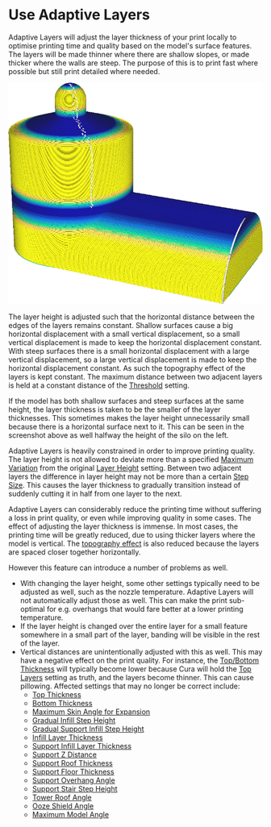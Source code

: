 Use Adaptive Layers
====
Adaptive Layers will adjust the layer thickness of your print locally to optimise printing time and quality based on the model's surface features. The layers will be made thinner where there are shallow slopes, or made thicker where the walls are steep. The purpose of this is to print fast where possible but still print detailed where needed.


![With the "layer thickness" colour scheme, you can see it colour thinner layers blue and thicker layers yellow](images/adaptive_layer_height_enabled.png)

The layer height is adjusted such that the horizontal distance between the edges of the layers remains constant. Shallow surfaces cause a big horizontal displacement with a small vertical displacement, so a small vertical displacement is made to keep the horizontal displacement constant. With steep surfaces there is a small horizontal displacement with a large vertical displacement, so a large vertical displacement is made to keep the horizontal displacement constant. As such the topography effect of the layers is kept constant. The maximum distance between two adjacent layers is held at a constant distance of the [Threshold](adaptive_layer_height_threshold.md) setting.

If the model has both shallow surfaces and steep surfaces at the same height, the layer thickness is taken to be the smaller of the layer thicknesses. This sometimes makes the layer height unnecessarily small because there is a horizontal surface next to it. This can be seen in the screenshot above as well halfway the height of the silo on the left.

Adaptive Layers is heavily constrained in order to improve printing quality. The layer height is not allowed to deviate more than a specified [Maximum Variation](adaptive_layer_height_variation.md) from the original [Layer Height](layer_height.md) setting. Between two adjacent layers the difference in layer height may not be more than a certain [Step Size](adaptive_layer_height_variation_step.md). This causes the layer thickness to gradually transition instead of suddenly cutting it in half from one layer to the next.

Adaptive Layers can considerably reduce the printing time without suffering a loss in print quality, or even while improving quality in some cases. The effect of adjusting the layer thickness is immense. In most cases, the printing time will be greatly reduced, due to using thicker layers where the model is vertical. The [topography effect](../troubleshooting/topography.md) is also reduced because the layers are spaced closer together horizontally.

However this feature can introduce a number of problems as well.
* With changing the layer height, some other settings typically need to be adjusted as well, such as the nozzle temperature. Adaptive Layers will not automatically adjust those as well. This can make the print sub-optimal for e.g. overhangs that would fare better at a lower printing temperature.
* If the layer height is changed over the entire layer for a small feature somewhere in a small part of the layer, banding will be visible in the rest of the layer.
* Vertical distances are unintentionally adjusted with this as well. This may have a negative effect on the print quality. For instance, the [Top/Bottom Thickness](top_bottom_thickness.md) will typically become lower because Cura will hold the [Top Layers](top_layers.md) setting as truth, and the layers become thinner. This can cause pillowing. Affected settings that may no longer be correct include:
  * [Top Thickness](top_thickness.md)
  * [Bottom Thickness](bottom_thickness.md)
  * [Maximum Skin Angle for Expansion](max_skin_angle_for_expansion.md)
  * [Gradual Infill Step Height](gradual_infill_step_height.md)
  * [Gradual Support Infill Step Height](gradual_support_infill_step_height.md)
  * [Infill Layer Thickness](infill_sparse_thickness.md)
  * [Support Infill Layer Thickness](support_infill_sparse_thickness.md)
  * [Support Z Distance](support_z_distance.md)
  * [Support Roof Thickness](support_roof_height.md)
  * [Support Floor Thickness](support_bottom_height.md)
  * [Support Overhang Angle](support_angle.md)
  * [Support Stair Step Height](support_bottom_stair_step_height.md)
  * [Tower Roof Angle](support_tower_roof_angle.md)
  * [Ooze Shield Angle](ooze_shield_angle.md)
  * [Maximum Model Angle](conical_overhang_angle.md)